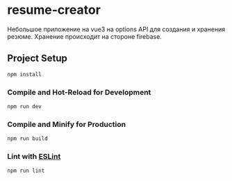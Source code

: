 # resume-creator

Небольшое приложение на vue3 на options API для создания и хранения резюме. 
Хранение происходит на стороне firebase.

## Project Setup

```sh
npm install
```

### Compile and Hot-Reload for Development

```sh
npm run dev
```

### Compile and Minify for Production

```sh
npm run build
```

### Lint with [ESLint](https://eslint.org/)

```sh
npm run lint
```
